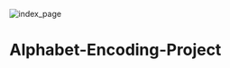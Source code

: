 ![index_page](https://user-images.githubusercontent.com/61071869/126039315-3b9aacde-6c2c-47de-9245-e2fc2a1f4749.png)
# Alphabet-Encoding-Project
